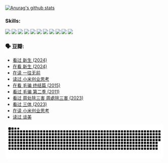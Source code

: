 
[![Anurag's github stats](https://github-readme-stats.vercel.app/api?username=w940853815)](https://github.com/anuraghazra/github-readme-stats)

### Skills:

<code><img height="32" src="https://cdn.jsdelivr.net/npm/simple-icons@v5/icons/python.svg"></code>
<code><img height="32" src="https://cdn.jsdelivr.net/npm/simple-icons@v5/icons/javascript.svg"></code>
<code><img height="32" src="https://cdn.jsdelivr.net/npm/simple-icons@v5/icons/django.svg"></code>
<code><img height="32" src="https://cdn.jsdelivr.net/npm/simple-icons@v5/icons/flask.svg"></code>
<code><img height="32" src="https://cdn.jsdelivr.net/npm/simple-icons@v5/icons/vuetify.svg"></code>
<code><img height="32" src="https://cdn.jsdelivr.net/npm/simple-icons@v5/icons/git.svg"></code>
<code><img height="32" src="https://cdn.jsdelivr.net/npm/simple-icons@v5/icons/docker.svg"></code>
<code><img height="32" src="https://cdn.jsdelivr.net/npm/simple-icons@v5/icons/postgresql.svg"></code>
<code><img height="32" src="https://cdn.jsdelivr.net/npm/simple-icons@v5/icons/elasticsearch.svg"></code>
<code><img height="32" src="https://cdn.jsdelivr.net/npm/simple-icons@v5/icons/macos.svg"></code>
<code><img height="32" src="https://cdn.jsdelivr.net/npm/simple-icons@v5/icons/linux.svg"></code>

### 🗣 豆瓣:

<!-- DOUBAN-ACTIVITIES:START -->
- [看过 新生‎ (2024)](https://www.douban.com/people/136069238/status/4612373431/?_i=16286464)
- [在看 新生‎ (2024)](https://www.douban.com/people/136069238/status/4607441062/?_i=16286464)
- [在读 一往无前](https://www.douban.com/people/136069238/status/4590507310/?_i=16286464)
- [读过 小米创业思考](https://www.douban.com/people/136069238/status/4590506983/?_i=16286464)
- [在看 毛骗 终结篇‎ (2015)](https://www.douban.com/people/136069238/status/4581971924/?_i=16286464)
- [看过 毛骗 第二季‎ (2011)](https://www.douban.com/people/136069238/status/4581971810/?_i=16286464)
- [看过 周处除三害 周處除三害‎ (2023)](https://www.douban.com/people/136069238/status/4575646701/?_i=16286464)
- [看过 三体‎ (2023)](https://www.douban.com/people/136069238/status/4574263039/?_i=16286464)
- [在读 小米创业思考](https://www.douban.com/people/136069238/status/4572047905/?_i=16286464)
- [读过 谈美](https://www.douban.com/people/136069238/status/4572047629/?_i=16286464)
<!-- DOUBAN-ACTIVITIES:END -->


![Snake animation](https://raw.githubusercontent.com/w940853815/w940853815/output/github-contribution-grid-snake.svg)

<!--
**w940853815/w940853815** is a ✨ _special_ ✨ repository because its `README.md` (this file) appears on your GitHub profile.

Here are some ideas to get you started:

- 🔭 I’m currently working on ...
- 🌱 I’m currently learning ...
- 👯 I’m looking to collaborate on ...
- 🤔 I’m looking for help with ...
- 💬 Ask me about ...
- 📫 How to reach me: ...
- 😄 Pronouns: ...
- ⚡ Fun fact: ...
-->
